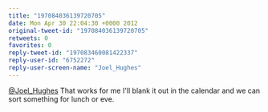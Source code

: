 ```yaml
---
title: "197084036139720705"
date: Mon Apr 30 22:04:30 +0000 2012
original-tweet-id: "197084036139720705"
retweets: 0
favorites: 0
reply-tweet-id: "197083460081422337"
reply-user-id: "6752272"
reply-user-screen-name: "Joel_Hughes"
---
```

<a href="https://twitter.com/Joel_Hughes">@Joel_Hughes</a> That works for me I'll blank it out in the calendar and we can sort something for lunch or eve.
